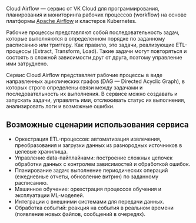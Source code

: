 Cloud Airflow — сервис от VK Cloud для программирования, планирования и мониторинга рабочих процессов (workflow) на основе платформы [Apache Airflow](https://airflow.apache.org/) и кластеров Kubernetes.

Рабочие процессы представляют собой последовательность задач, которые выполняются в определенном порядке по заданному расписанию или триггеру. Как правило, это задачи, реализующие ETL-процессы (Extract, Transform, Load). Такие задачи могут повторяться и состоять в сложной зависимости друг от друга, поэтому управление ими затруднено.

Сервис Cloud Airflow представляет рабочие процессы в виде направленных ациклических графов (DAG — Directed Acyclic Graph), в которых строго определены связи между задачами и последовательность их выполнения. В сервисе можно создавать и запускать задачи, управлять ими, отслеживать статус их выполнения, анализировать логи и возможные ошибки.

## Возможные сценарии использования сервиса

- Оркестрация ETL-процессов: автоматизация извлечения, преобразования и загрузки данных из разнородных источников в целевые хранилища.
- Управление data-пайплайнами: построение сложных цепочек обработки данных с контролем зависимостей и обработкой ошибок.
- Планирование задач: выполнение периодических операций (ежедневные отчеты, обновление витрин) по заданному расписанию.
- Машинное обучение: оркестрация процессов обучения и эксплуатации ML-моделей.
- Интеграции с внешними системами для передачи данных.
- Обработка событий: реакция на события в реальном времени (появление новых файлов, сообщений в очередях).
